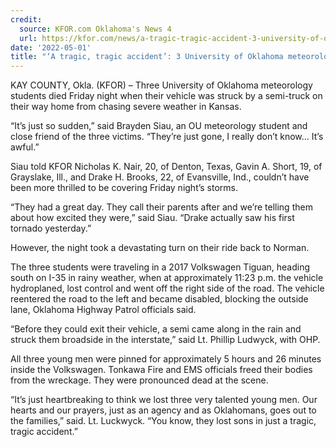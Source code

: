 ```yaml
---
credit:
  source: KFOR.com Oklahoma's News 4
  url: https://kfor.com/news/a-tragic-tragic-accident-3-university-of-oklahoma-meteorology-students-killed-in-crash-with-semi-truck/
date: '2022-05-01'
title: "‘A tragic, tragic accident’: 3 University of Oklahoma meteorology students killed in crash with semi-truck"
---
```

KAY COUNTY, Okla. (KFOR) – Three University of Oklahoma meteorology students died Friday night when their vehicle was struck by a semi-truck on their way home from chasing severe weather in Kansas.

“It’s just so sudden,” said Brayden Siau, an OU meteorology student and close friend of the three victims. “They’re just gone, I really don’t know… It’s awful.”

Siau told KFOR Nicholas K. Nair, 20, of Denton, Texas, Gavin A. Short, 19, of Grayslake, Ill., and Drake H. Brooks, 22, of Evansville, Ind., couldn’t have been more thrilled to be covering Friday night’s storms.

“They had a great day. They call their parents after and we’re telling them about how excited they were,” said Siau. “Drake actually saw his first tornado yesterday.”

However, the night took a devastating turn on their ride back to Norman.

The three students were traveling in a 2017 Volkswagen Tiguan, heading south on I-35 in rainy weather, when at approximately 11:23 p.m. the vehicle hydroplaned, lost control and went off the right side of the road. The vehicle reentered the road to the left and became disabled, blocking the outside lane, Oklahoma Highway Patrol officials said.

“Before they could exit their vehicle, a semi came along in the rain and struck them broadside in the interstate,” said Lt. Phillip Ludwyck, with OHP.

All three young men were pinned for approximately 5 hours and 26 minutes inside the Volkswagen. Tonkawa Fire and EMS officials freed their bodies from the wreckage. They were pronounced dead at the scene.

“It’s just heartbreaking to think we lost three very talented young men. Our hearts and our prayers, just as an agency and as Oklahomans, goes out to the families,” said. Lt. Luckwyck. “You know, they lost sons in just a tragic, tragic accident.”
